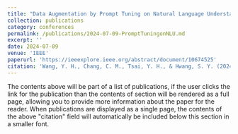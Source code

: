 ```yaml
---
title: "Data Augmentation by Prompt Tuning on Natural Language Understanding Tasks"
collection: publications
category: conferences
permalink: /publications/2024-07-09-PromptTuningonNLU.md
excerpt: ''
date: 2024-07-09
venue: 'IEEE'
paperurl: 'https://ieeexplore.ieee.org/abstract/document/10674525'
citation: 'Wang, Y. H., Chang, C. M., Tsai, Y. H., & Hwang, S. Y. (2024). Data Augmentation by Prompt Tuning on Natural Language Understanding Tasks. In 2024 International Conference on Consumer Electronics-Taiwan (ICCE-Taiwan) (pp. 807-808). IEEE.'
---
```


The contents above will be part of a list of publications, if the user clicks the link for the publication than the contents of section will be rendered as a full page, allowing you to provide more information about the paper for the reader. When publications are displayed as a single page, the contents of the above "citation" field will automatically be included below this section in a smaller font.
